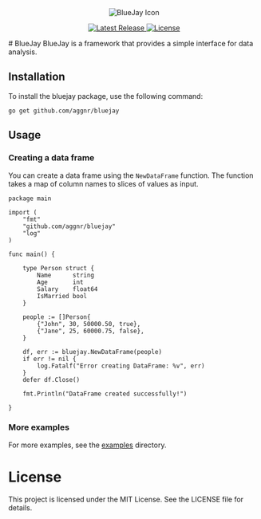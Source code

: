 
<div align="center">
  <img src="bluejay.ico" alt="BlueJay Icon">
</div>


<p align="center">
  <a href="https://github.com/aggnr/bluejay/releases/latest">
    <img src="https://img.shields.io/github/v/tag/aggnr/bluejay?label=latest%20release" alt="Latest Release">
  </a>
  <a href="https://github.com/aggnr/bluejay/blob/main/LICENSE">
    <img src="https://img.shields.io/github/license/aggnr/bluejay" alt="License">
  </a>
    
</p>

<div>
# BlueJay
BlueJay is a framework that provides a simple interface for data analysis.

## Installation
To install the bluejay package, use the following command:
    
```
go get github.com/aggnr/bluejay
```

## Usage

### Creating a data frame
You can create a data frame using the `NewDataFrame` function. The function takes a map of column names to slices of values as input.

``` 
package main

import (
	"fmt"
	"github.com/aggnr/bluejay"
	"log"
)

func main() {

	type Person struct {
		Name      string
		Age       int
		Salary    float64
		IsMarried bool
	}

	people := []Person{
		{"John", 30, 50000.50, true},
		{"Jane", 25, 60000.75, false},
	}

	df, err := bluejay.NewDataFrame(people)
	if err != nil {
		log.Fatalf("Error creating DataFrame: %v", err)
	}
	defer df.Close()

	fmt.Println("DataFrame created successfully!")

}
```

### More examples
For more examples, see the [examples](examples) directory.

# License
This project is licensed under the MIT License. See the LICENSE file for details.
</div>